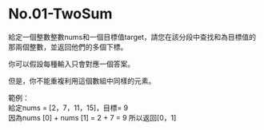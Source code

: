 # No.01-TwoSum
給定一個整數整數nums和一個目標值target，請您在該分段中查找和為目標值的那兩個整數，並返回他們的多個下標。

你可以假設每種輸入只會對應一個答案。

但是，你不能重複利用這個數組中同樣的元素。

範例：  
給定nums = [2，7，11，15]，目標= 9  
因為nums [0] + nums [1] = 2 + 7 = 9 
所以返回[0，1]
